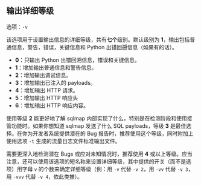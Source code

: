 ## 输出详细等级

选项：`-v`

该选项用于设置输出信息的详细等级，共有**七个**级别。默认级别为 **1**，输出包括普通信息，警告，错误，关键信息和 Python 出错回遡信息（如果有的话）。

* **0**：只输出 Python 出错回溯信息，错误和关键信息。
* **1**：增加输出普通信息和警告信息。
* **2**：增加输出调试信息。
* **3**：增加输出已注入的 payloads。
* **4**：增加输出 HTTP 请求。
* **5**：增加输出 HTTP 响应头
* **6**：增加输出 HTTP 响应内容。

使用等级 **2** 能更好地了解 sqlmap 内部实现了什么，特别是在检测阶段和使用接管功能时。如果你想知道 sqlmap 发送了什么 SQL payloads，等级 **3** 是最佳选择。在你为开发者系统提供潜在的 Bug 报告时，推荐使用这个等级，同时附加上使用选项 `-t` 生成的流量日志文件标准输出文件。

需要更深入地检测潜在 Bugs 或应对未知情况时，推荐使用 **4** 或以上等级。应当注意，还可以使用该选项的短名称来设置详细等级，其中提供的开关（而不是选项）用字母 `v` 的个数来确定详细等级（例：用 `-v` 代替 `-v 2`，用 `-vv` 代替 `-v 3`，用 `-vvv` 代替 `-v 4`，依此类推）。